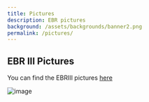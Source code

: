 ```yaml
---
title: Pictures
description: EBR pictures
background: /assets/backgrounds/banner2.png
permalink: /pictures/
---
```


## EBR III Pictures

You can find the EBRIII pictures [here](https://www.flickr.com/photos/195740322@N03/albums/72177720316154584/)

![image](https://github.com/DimEvil/EBRIII/assets/3965195/0d9ec37c-6000-4f8c-9c7c-e51faa87b658)



